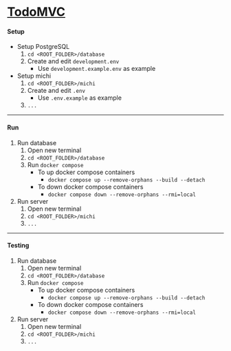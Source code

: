 # [TodoMVC](https://todomvc.com/)

#### Setup

- Setup PostgreSQL
	1. `cd <ROOT_FOLDER>/database`
	2. Create and edit `development.env`
		- Use `development.example.env` as example
- Setup michi
	1. `cd <ROOT_FOLDER>/michi`
	2. Create and edit `.env`
		- Use `.env.example` as example
	3. `...`

---

#### Run

1. Run database
	1. Open new terminal
	2. `cd <ROOT_FOLDER>/database`
	3. Run `docker compose`
		- To up docker compose containers
			- `docker compose up --remove-orphans --build --detach`
		- To down docker compose containers
			- `docker compose down --remove-orphans --rmi=local`
2. Run server
	1. Open new terminal
	2. `cd <ROOT_FOLDER>/michi`
	3. `...`

---

#### Testing

1. Run database
	1. Open new terminal
	2. `cd <ROOT_FOLDER>/database`
	3. Run `docker compose`
		- To up docker compose containers
			- `docker compose up --remove-orphans --build --detach`
		- To down docker compose containers
			- `docker compose down --remove-orphans --rmi=local`
2. Run server
	1. Open new terminal
	2. `cd <ROOT_FOLDER>/michi`
	3. `...`
